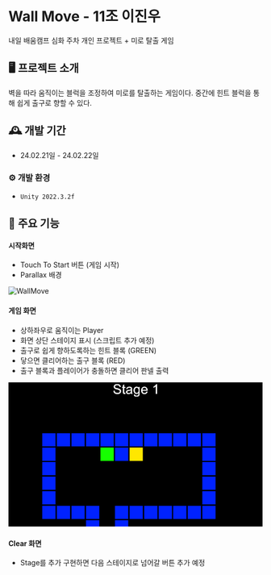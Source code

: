 # Wall Move - 11조 이진우
내일 배움캠프 심화 주차 개인 프로젝트 + 미로 탈출 게임


## 🖥️ 프로젝트 소개
벽을 따라 움직이는 블럭을 조정하여 미로를 탈출하는 게임이다. 중간에 힌트 블럭을 통해 쉽게 출구로 향할 수 있다.
<br>

## 🕰️ 개발 기간
* 24.02.21일 - 24.02.22일

### ⚙️ 개발 환경
- `Unity 2022.3.2f`

## 📌 주요 기능
#### 시작화면
- Touch To Start 버튼 (게임 시작)
- Parallax 배경

![WallMove](https://github.com/wlsdn960926/WallMove/assets/57439086/81f02c65-3115-4606-84cd-ba6e252c6453)

#### 게임 화면
- 상하좌우로 움직이는 Player
- 화면 상단 스테이지 표시 (스크립트 추가 예정)
- 출구로 쉽게 향하도록하는 힌트 블록 (GREEN)
- 닿으면 클리어하는 출구 블록 (RED)
- 출구 블록과 플레이어가 충돌하면 클리어 판넬 출력

![poster](./Stage1.PNG)

#### Clear 화면 
- Stage를 추가 구현하면 다음 스테이지로 넘어갈 버튼 추가 예정
